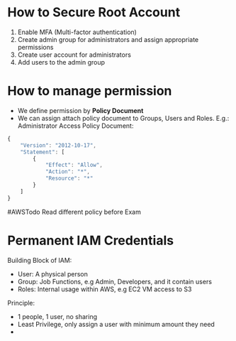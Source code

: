 # How to Secure Root Account
1. Enable MFA (Multi-factor authentication)
2. Create admin group for administrators and assign appropriate permissions
3. Create user account for administrators
4. Add users to the admin group


# How to manage permission

- We define permission by **Policy Document**
- We can assign attach policy document to Groups, Users and Roles.
E.g.: Administrator Access Policy Document:
```js
{
    "Version": "2012-10-17",
    "Statement": [
        {
            "Effect": "Allow",
            "Action": "*",
            "Resource": "*"
        }
    ]
}
```

#AWSTodo Read different policy before Exam

# Permanent IAM Credentials

Building Block of IAM:
- User: A physical person
- Group: Job Functions, e.g Admin, Developers, and it contain users
- Roles: Internal usage within AWS, e.g EC2 VM access to S3


Principle:
- 1 people, 1 user, no sharing
- Least Privilege, only assign a user with minimum amount they need
- 
